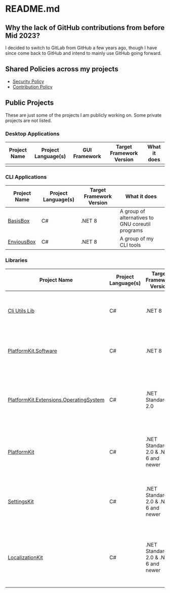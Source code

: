 # README.md

## Why the lack of GitHub contributions from before Mid 2023?
I decided to switch to GitLab from GitHub a few years ago, though I have since come back to GitHub and intend to mainly use GitHub going forward.

## Shared Policies across my projects
* [Security Policy](https://github.com/alastairlundy/AlastairLundy/blob/main/SECURITY.md)
* [Contribution Policy](https://github.com/alastairlundy/AlastairLundy/blob/main/CONTRIBUTING.md)

## Public Projects
These are just some of the projects I am publicly working on. Some private projects are not listed.

### Desktop Applications
| Project Name | Project Language(s) | GUI Framework | Target Framework Version | What it does | 
|-|-|-|-|-|
| | | | | |

### CLI Applications
| Project Name | Project Language(s) | Target Framework Version | What it does | 
|-|-|-|-|
| [BasisBox](https://github.com/BasisBox/) | C# |.NET 8 | A group of alternatives to GNU coreutil programs |
| [EnviousBox](https://github.com/alastairlundy/EnviousBox/) | C# | .NET 8 | A group of my CLI tools | 

### Libraries
| Project Name | Project Language(s) | Target Framework Version | What it does | 
|-|-|-|-|
| [Cli Utils Lib](https://github.com/alastairlundy/CliUtilsLib) | C# | .NET 8 | A library to help with the creation of CLI tools and/or console applications.|
| [PlatformKit.Software](https://github.com/PlatformKitLibrary/PlatformKit.Software) | C# | .NET 8| Helps with getting Installed Apps and Supported Package Managers.|  
| [PlatformKit.Extensions.OperatingSystem](https://github.com/PlatformKitLibrary/PlatformKit.Extensions.OperatingSystem) | C# | .NET Standard 2.0 | Extends the ``OperatingSystem`` class to make it easier to handle cross-platform code on .NET Standard 2 compatible projects |
| [PlatformKit](https://github.com/alastairlundy/PlatformKit) | C# | .NET Standard 2.0 & .NET 6 and newer | Helps with handling Cross-platform code and detecting Platform specific things. |
| [SettingsKit](https://github.com/alastairlundy/SettingsKit) | C# | .NET Standard 2.0 & .NET 6 and newer | Makes it easy to read or write __Settings__ files for applications that store settings in JSON, TXT, or XML. |
| [LocalizationKit](https://github.com/alastairlundy/LocalizationKit) | C# | .NET Standard 2.0 & .NET 6 and newer | Makes it easy to read or write __Localization__ files for applications that store settings in JSON, TXT, or XML. |
